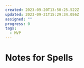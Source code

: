 ```yaml
---
created: 2023-09-20T13:50:25.522Z
updated: 2023-09-21T15:29:34.056Z
assigned: ""
progress: 0
tags:
  - MVP
---
```


# Notes for Spells
